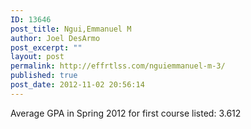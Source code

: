 ```yaml
---
ID: 13646
post_title: Ngui,Emmanuel M
author: Joel DesArmo
post_excerpt: ""
layout: post
permalink: http://effrtlss.com/nguiemmanuel-m-3/
published: true
post_date: 2012-11-02 20:56:14
---
```

<p>Average GPA in Spring 2012 for first course listed: 3.612</p>